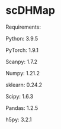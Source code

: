 # scDHMap

Requirements:

Python: 3.9.5

PyTorch: 1.9.1

Scanpy: 1.7.2

Numpy: 1.21.2

sklearn: 0.24.2

Scipy: 1.6.3

Pandas: 1.2.5

h5py: 3.2.1
